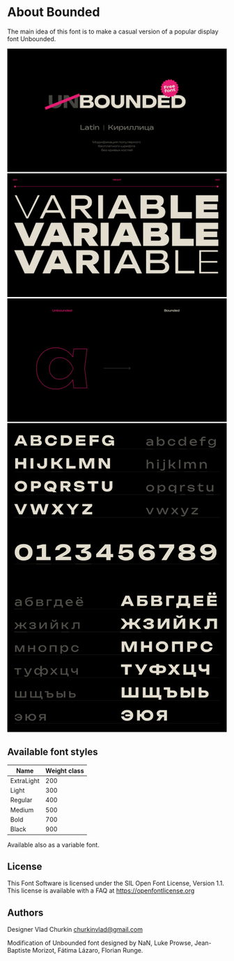 # About Bounded

The main idea of ​​this font is to make a casual version of a popular display font Unbounded.

![Bounded preview 1](./Documentation/1.png)
![Bounded preview 2](./Documentation/2.png)
![Bounded preview 3](./Documentation/3.gif)
![Bounded preview 4](./Documentation/4.png)

## Available font styles

| Name       | Weight class |
| ---------- | ------------ |
| ExtraLight | 200          |
| Light      | 300          |
| Regular    | 400          |
| Medium     | 500          |
| Bold       | 700          |
| Black      | 900          |

Available also as a variable font.

## License

This Font Software is licensed under the SIL Open Font License, Version 1.1. This license is available with a FAQ at https://openfontlicense.org

## Authors

Designer Vlad Churkin
churkinvlad@gmail.com


Modification of Unbounded font designed by NaN, 
Luke Prowse, Jean-Baptiste Morizot, Fátima Lázaro, Florian Runge.


